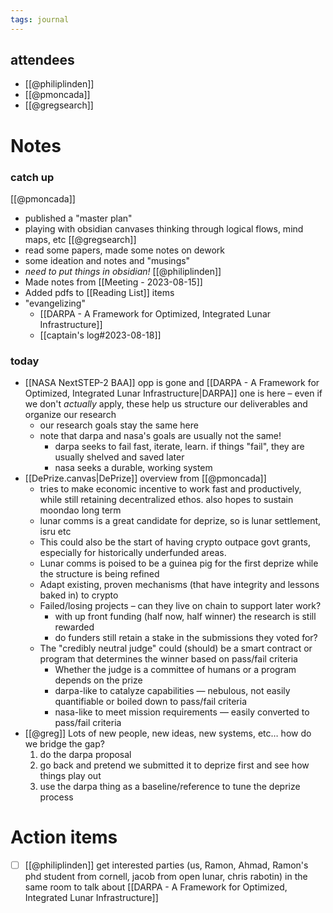 ```yaml
---
tags: journal
---
```

## attendees
- [[@philiplinden]]
- [[@pmoncada]]
- [[@gregsearch]]

# Notes
### catch up
[[@pmoncada]]
- published a "master plan"
- playing with obsidian canvases thinking through logical flows, mind maps, etc
[[@gregsearch]]
- read some papers, made some notes on dework
- some ideation and notes and "musings"
-  _need to put things in obsidian!_
[[@philiplinden]]
- Made notes from [[Meeting - 2023-08-15]]
- Added pdfs to [[Reading List]] items
- "evangelizing"
	- [[DARPA - A Framework for Optimized, Integrated Lunar Infrastructure]]
	- [[captain's log#2023-08-18]] 

### today
- [[NASA NextSTEP-2 BAA]] opp is gone and [[DARPA - A Framework for Optimized, Integrated Lunar Infrastructure|DARPA]] one is here – even if we don't _actually_ apply, these help us structure our deliverables and organize our research
	- our research goals stay the same here
	- note that darpa and nasa's goals are usually not the same!
		- darpa seeks to fail fast, iterate, learn. if things "fail", they are usually shelved and saved later
		- nasa seeks a durable, working system
- [[DePrize.canvas|DePrize]] overview from [[@pmoncada]]
	- tries to make economic incentive to work fast and productively, while still retaining decentralized ethos. also hopes to sustain moondao long term
	- lunar comms is a great candidate for deprize, so is lunar settlement, isru etc
	- This could also be the start of having crypto outpace govt grants, especially for historically underfunded areas.
	- Lunar comms is poised to be a guinea pig for the first deprize while the structure is being refined
	- Adapt existing, proven mechanisms (that have integrity and lessons baked in) to crypto
	- Failed/losing projects – can they live on chain to support later work?
		- with up front funding (half now, half winner) the research is still rewarded
		- do funders still retain a stake in the submissions they voted for?
	- The "credibly neutral judge" could (should) be a smart contract or program that determines the winner based on pass/fail criteria
		- Whether the judge is a committee of humans or a program depends on the prize
		- darpa-like to catalyze capabilities — nebulous, not easily quantifiable or boiled down to pass/fail criteria
		- nasa-like to meet mission requirements — easily converted to pass/fail criteria
- [[@greg]] Lots of new people, new ideas, new systems, etc… how do we bridge the gap?
	1. do the darpa proposal
	2. go back and pretend we submitted it to deprize first and see how things play out
	3. use the darpa thing as a baseline/reference to tune the deprize process
# Action items
- [ ] [[@philiplinden]] get interested parties (us, Ramon, Ahmad, Ramon's phd student from cornell, jacob from open lunar, chris rabotin) in the same room to talk about [[DARPA - A Framework for Optimized, Integrated Lunar Infrastructure]] 